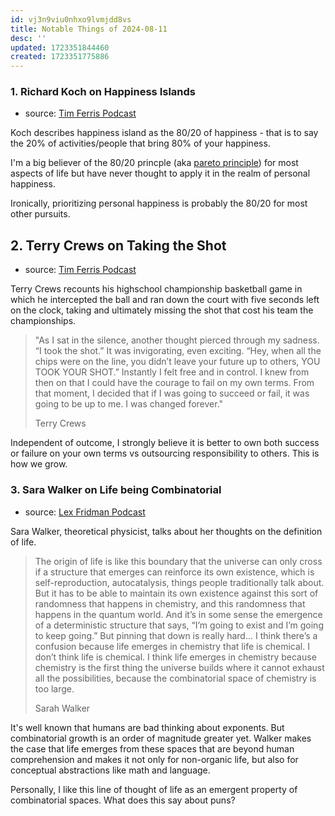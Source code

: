 ```yaml
---
id: vj3n9viu0nhxo9lvmjdd8vs
title: Notable Things of 2024-08-11
desc: ''
updated: 1723351844460
created: 1723351775886
---
```


### 1. Richard Koch on Happiness Islands 
- source: [Tim Ferris Podcast](https://overcast.fm/+KebtRcZS0)

Koch describes happiness island as the 80/20 of happiness - that is to say the 20% of activities/people that bring 80% of your happiness. 

I'm a big believer of the 80/20 princple (aka [pareto principle](https://en.wikipedia.org/wiki/Pareto_principle)) for most aspects of life but have never thought to apply it in the realm of personal happiness. 

Ironically, prioritizing personal happiness is probably the 80/20 for most other pursuits.

## 2. Terry Crews on Taking the Shot
- source: [Tim Ferris Podcast](https://overcast.fm/+KebtRcZS0)

Terry Crews recounts his highschool championship basketball game in which he intercepted the ball and ran down the court with five seconds left on the clock, taking and ultimately missing the shot that cost his team the championships.

> "As I sat in the silence, another thought pierced through my sadness. “I took the shot.” It was invigorating, even exciting. “Hey, when all the chips were on the line, you didn’t leave your future up to others, YOU TOOK YOUR SHOT.” Instantly I felt free and in control. I knew from then on that I could have the courage to fail on my own terms. From that moment, I decided that if I was going to succeed or fail, it was going to be up to me. I was changed forever."
> 
> Terry Crews

Independent of outcome, I strongly believe it is better to own both success or failure on your own terms vs outsourcing responsibility to others. This is how we grow.

### 3. Sara Walker on Life being Combinatorial
- source: [Lex Fridman Podcast](https://overcast.fm/+eZyBHdOAI)

Sara Walker, theoretical physicist, talks about her thoughts on the definition of life. 

> The origin of life is like this boundary that the universe can only cross if a structure that emerges can reinforce its own existence, which is self-reproduction, autocatalysis, things people traditionally talk about. But it has to be able to maintain its own existence against this sort of randomness that happens in chemistry, and this randomness that happens in the quantum world. And it’s in some sense the emergence of a deterministic structure that says, “I’m going to exist and I’m going to keep going.” But pinning that down is really hard... 
> I think there’s a confusion because life emerges in chemistry that life is chemical. I don’t think life is chemical. I think life emerges in chemistry because chemistry is the first thing the universe builds where it cannot exhaust all the possibilities, because the combinatorial space of chemistry is too large.
> 
> Sarah Walker

It's well known that humans are bad thinking about exponents. But combinatorial growth is an order of magnitude greater yet. Walker makes the case that life emerges from these spaces that are beyond human comprehension and makes it not only for non-organic life, but also for conceptual abstractions like math and language. 

Personally, I like this line of thought of life as an emergent property of combinatorial spaces. What does this say about puns?
